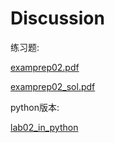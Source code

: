 # Discussion

练习题:


<a href="lab02/examprep02.pdf">examprep02.pdf</a>

<a href="lab02/examprep02.pdf">examprep02_sol.pdf</a>

python版本:



[lab02_in_python](https://github.com/ezgameworkplace/mycs/tree/main/cs61b/lab02)